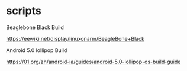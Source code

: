 # scripts


Beaglebone Black Build

https://eewiki.net/display/linuxonarm/BeagleBone+Black

Android 5.0 lollipop Build

https://01.org/zh/android-ia/guides/android-5.0-lollipop-os-build-guide
